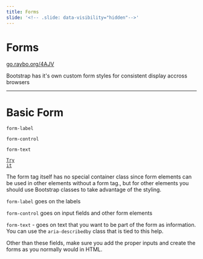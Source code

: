 ```yaml
---
title: Forms
slide: '<!-- .slide: data-visibility="hidden"-->'
---
```


<!-- .slide: data-state="layout-title" class="bg-dark"-->

# Forms

<div class="slide-link"><a href="https://go.raybo.org/4AJV"><i class="fab fa-slideshare"></i> go.raybo.org/4AJV</a></div>

> >

Bootstrap has it's own custom form styles for consistent display accross browsers

---

<!-- .slide: data-state="layout-code-list" -->

# Basic Form

`form-label`

`form-control`

`form-text`

<a href="https://codepen.io/planetoftheweb/pen/gOgQxYW?editors=1000" target="_blank"><code class="code-royal">Try it</code></a>

> >

The form tag itself has no special container class since form elements can be used in other elements without a form tag., but for other elements you should use Bootstrap classes to take advantage of the styling.

`form-label` goes on the labels

`form-control` goes on input fields and other form elements

`form-text` - goes on text that you want to be part of the form as information. You can use the `aria-describedby` class that is tied to this help.

Other than these fields, make sure you add the proper inputs and create the forms as you normally would in HTML.
